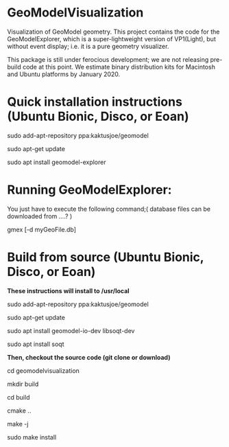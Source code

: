 # GeoModelVisualization

Visualization of GeoModel geometry.  This project contains the code for the GeoModelExplorer, which is a super-lightweight version of VP1(Light), but without event display; i.e. it is a pure geometry visualizer.  

This package is still under ferocious development; we are not releasing pre-build code at this point.  We estimate binary distribution kits for Macintosh and Ubuntu platforms by January 2020. 

# Quick installation instructions (Ubuntu Bionic, Disco, or Eoan)

sudo add-apt-repository ppa:kaktusjoe/geomodel

sudo apt-get update

sudo apt install geomodel-explorer

# Running GeoModelExplorer:

You just have to execute the following command;( database files can be downloaded from ....? )

gmex [-d myGeoFile.db]


# Build from source (Ubuntu Bionic, Disco, or Eoan)


**These instructions will install to /usr/local**

sudo add-apt-repository ppa:kaktusjoe/geomodel

sudo apt-get update

sudo apt install geomodel-io-dev libsoqt-dev

sudo apt install soqt

**Then, checkout the source code (git clone or download)**

cd geomodelvisualization

mkdir build

cd build 

cmake ..

make -j

sudo make install




